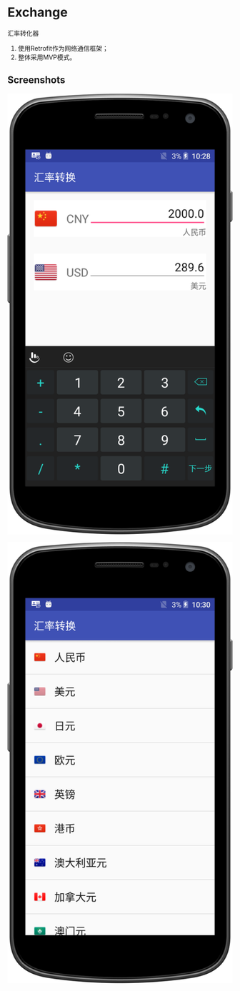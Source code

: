 # Exchange

汇率转化器


1. 使用Retrofit作为网络通信框架；
2. 整体采用MVP模式。

## Screenshots

![主界面](https://github.com/Cr321/Exchange/raw/master/screenshots/main.png)

![列表界面](https://github.com/Cr321/Exchange/raw/master/screenshots/list.png)